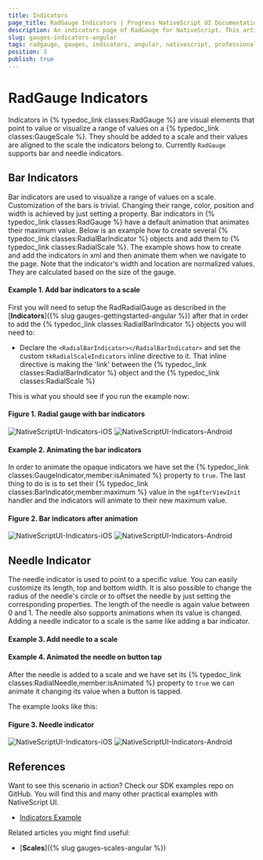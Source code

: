 ```yaml
---
title: Indicators
page_title: RadGauge Indicators | Progress NativeScript UI Documentation
description: An indicators page of RadGauge for NativeScript. This article explains how to use indicators in RadGauge.
slug: gauges-indicators-angular
tags: radgauge, gauges, indicators, angular, nativescript, professional, ui
position: 3
publish: true
---
```


# RadGauge Indicators

Indicators in {% typedoc_link classes:RadGauge %} are visual elements that point to value or visualize a range of values on a {% typedoc_link classes:GaugeScale %}. They should be added to a scale and their values are aligned to the scale the indicators belong to. Currently `RadGauge` supports bar and needle indicators.

## Bar Indicators

Bar indicators are used to visualize a range of values on a scale. Customization of the bars is trivial. Changing their range, color, position and width is achieved by just setting a property. Bar indicators in {% typedoc_link classes:RadGauge %} have a default animation that animates their maximum value. Below is an example how to create several {% typedoc_link classes:RadialBarIndicator %} objects and add them to {% typedoc_link classes:RadialScale %}. The example shows how to create and add the indicators in xml and then animate them when we navigate to the page. Note that the indicator's width and location are normalized values. They are calculated based on the size of the gauge.

#### Example 1. Add bar indicators to a scale
First you will need to setup the RadRadialGauge as described in the [**Indicators**]({% slug gauges-gettingstarted-angular %}) after that in order to add the {% typedoc_link classes:RadialBarIndicator %} objects you will need to:

* Declare the `<RadialBarIndicator></RadialBarIndicator>` and set the custom `tkRadialScaleIndicators` inline directive to it. That inline directive is making the 'link' between the {% typedoc_link classes:RadialBarIndicator %} object and the {% typedoc_link classes:RadialScale %}

<snippet id='gauges-customization-angular-html' />
<snippet id='gauges-customization-angular' />
<snippet id='gauges-customization-angular-css' />

This is what you should see if you run the example now:
#### Figure 1. Radial gauge with bar indicators
![NativeScriptUI-Indicators-iOS](../../img/ns_ui/gauges-indicators1-ios.png "Bar indicators in iOS") ![NativeScriptUI-Indicators-Android](../../img/ns_ui/gauges-indicators1-android.png "Bar indicators in Android")

#### Example 2. Animating the bar indicators
In order to animate the opaque indicators we have set the {% typedoc_link classes:GaugeIndicator,member:isAnimated %} property to `true`. The last thing to do is is to set their {% typedoc_link classes:BarIndicator,member:maximum %} value in the `ngAfterViewInit` handler and the indicators will animate to their new maximum value.

#### Figure 2. Bar indicators after animation
![NativeScriptUI-Indicators-iOS](../../img/ns_ui/gauges-indicators2-ios.png "Bar indicators in iOS") ![NativeScriptUI-Indicators-Android](../../img/ns_ui/gauges-indicators2-android.png "Bar indicators in Android")

## Needle Indicator

The needle indicator is used to point to a specific value. You can easily customize its length, top and bottom width. It is also possible to change the radius of the needle's circle or to offset the needle by just setting the corresponding properties. The length of the needle is again value between 0 and 1. The needle also supports animations when its value is changed. Adding a needle indicator to a scale is the same like adding a bar indicator.

#### Example 3. Add needle to a scale
<snippet id='gauges-animations-angular-html' />
<snippet id='gauges-animations-angular' />
<snippet id='gauges-animations-angular-css' />

#### Example 4. Animated the needle on button tap

After the needle is added to a scale and we have set its {% typedoc_link classes:RadialNeedle,member:isAnimated %} property to `true` we can animate it changing its value when a button is tapped.

The example looks like this:
#### Figure 3. Needle indicator
![NativeScriptUI-Indicators-iOS](../../img/ns_ui/gauges-indicators3-ios.png "RadialNeedle in iOS") ![NativeScriptUI-Indicators-Android](../../img/ns_ui/gauges-indicators3-android.png "RadialNeedle in Android")

## References
Want to see this scenario in action?
Check our SDK examples repo on GitHub. You will find this and many other practical examples with NativeScript UI.

* [Indicators Example](https://github.com/NativeScript/nativescript-ui-samples-angular/tree/master/gauge/app/examples/scales)

Related articles you might find useful:

* [**Scales**]({% slug gauges-scales-angular %})
